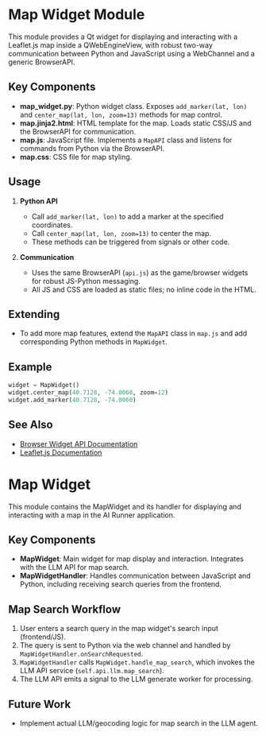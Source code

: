 # Map Widget Module

This module provides a Qt widget for displaying and interacting with a Leaflet.js map inside a QWebEngineView, with robust two-way communication between Python and JavaScript using a WebChannel and a generic BrowserAPI.

## Key Components

- **map_widget.py**: Python widget class. Exposes `add_marker(lat, lon)` and `center_map(lat, lon, zoom=13)` methods for map control.
- **map.jinja2.html**: HTML template for the map. Loads static CSS/JS and the BrowserAPI for communication.
- **map.js**: JavaScript file. Implements a `MapAPI` class and listens for commands from Python via the BrowserAPI.
- **map.css**: CSS file for map styling.

## Usage

1. **Python API**
   - Call `add_marker(lat, lon)` to add a marker at the specified coordinates.
   - Call `center_map(lat, lon, zoom=13)` to center the map.
   - These methods can be triggered from signals or other code.

2. **Communication**
   - Uses the same BrowserAPI (`api.js`) as the game/browser widgets for robust JS-Python messaging.
   - All JS and CSS are loaded as static files; no inline code in the HTML.

## Extending
- To add more map features, extend the `MapAPI` class in `map.js` and add corresponding Python methods in `MapWidget`.

## Example

```python
widget = MapWidget()
widget.center_map(40.7128, -74.0060, zoom=12)
widget.add_marker(40.7128, -74.0060)
```

## See Also
- [Browser Widget API Documentation](../../browser/gui/static/js/api.js)
- [Leaflet.js Documentation](https://leafletjs.com/)

# Map Widget

This module contains the MapWidget and its handler for displaying and interacting with a map in the AI Runner application.

## Key Components
- **MapWidget**: Main widget for map display and interaction. Integrates with the LLM API for map search.
- **MapWidgetHandler**: Handles communication between JavaScript and Python, including receiving search queries from the frontend.

## Map Search Workflow
1. User enters a search query in the map widget's search input (frontend/JS).
2. The query is sent to Python via the web channel and handled by `MapWidgetHandler.onSearchRequested`.
3. `MapWidgetHandler` calls `MapWidget.handle_map_search`, which invokes the LLM API service (`self.api.llm.map_search`).
4. The LLM API emits a signal to the LLM generate worker for processing.

## Future Work
- Implement actual LLM/geocoding logic for map search in the LLM agent.
